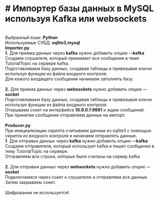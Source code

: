 <h1><b># Импортер базы данных в MySQL используя Kafka или websockets</b></h1>
<br>
Выбранный язык: <b>Python</b><br>
Используемые СУБД: <b>sqlite3</b>,<b>mysql</b><br>
<b>Importer.py</b><br>
<b>1.</b> Для приема данных через <b>kafka</b> нужно добавить опцию <b>--kafka</b><br>
Создаем слушателя, который принимает все сообщения в теме TutorialTopic на сервере kafka.<br>
Подготавливаем базу данных, создавая таблицы и привязывая ключи используя функции из файла входного контроля.<br>
Для кажого входящего сообщения начинаем заполнять базу.<br>
<br>
<b>2.</b> Для приема данных через <b>websockets</b> нужно добавить опцию <b>--socket</b><br>
Подготавливаем базу данных, создавая таблицы и привязывая ключи используя функции из файла входного контроля.<br>
Открываем сокет на интерфейсе <b>10.8.0.1:9991</b> и ждем сообщений.<br>
При принятии сообщения отправляем данные на импорт.<br><br>
<b>Producer.py</b><br>
При инициализации скрипта считываем данные из sqlite3 с помощью скрипта из входного контроля и начинаем отправлять данные.<br>
<b>1</b>. Для отправки данных через <b>kafka</b> нужно добавить опцию <b>--kafka</b><br>
Создаем отправителя, который использует kafka и пишет сообщения в тему TutorialTopic на сервере.<br>
Отправляем все строки, которые были считаны на сервер kafka<br><br>
<b>2</b>. Для отправки данных через <b>websockets</b> нужно добавить опцию <b>--socket</b><br>
Подключаемся через сокет к слушателю и отправляем все данные.<br>
Затем закрываем сокет.
<br>
<br>
Шифрование не используется!
